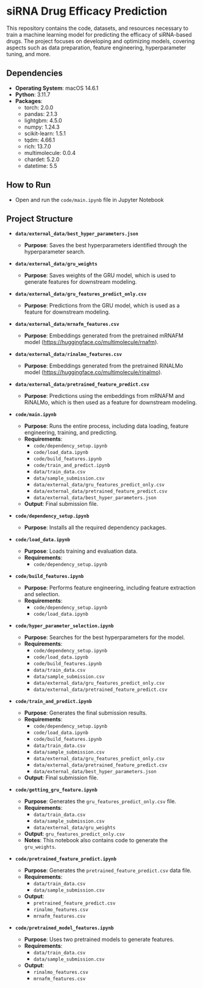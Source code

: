 # siRNA Drug Efficacy Prediction

This repository contains the code, datasets, and resources necessary to train a machine learning model for predicting the efficacy of siRNA-based drugs. The project focuses on developing and optimizing models, covering aspects such as data preparation, feature engineering, hyperparameter tuning, and more.

## Dependencies

- **Operating System**: macOS 14.6.1
- **Python**: 3.11.7
- **Packages**:
  - torch: 2.0.0
  - pandas: 2.1.3
  - lightgbm: 4.5.0
  - numpy: 1.24.3
  - scikit-learn: 1.5.1
  - tqdm: 4.66.1
  - rich: 13.7.0
  - multimolecule: 0.0.4
  - chardet: 5.2.0
  - datetime: 5.5


## How to Run

- Open and run the `code/main.ipynb` file in Jupyter Notebook

## Project Structure

- **`data/external_data/best_hyper_parameters.json`**
  - **Purpose**: Saves the best hyperparameters identified through the hyperparameter search.

- **`data/external_data/gru_weights`**
  - **Purpose**: Saves weights of the GRU model, which is used to generate features for downstream modeling.

- **`data/external_data/gru_features_predict_only.csv`**
  - **Purpose**: Predictions from the GRU model, which is used as a feature for downstream modeling.

- **`data/external_data/mrnafm_features.csv`**
  - **Purpose**: Embeddings generated from the pretrained mRNAFM model (https://huggingface.co/multimolecule/rnafm).

- **`data/external_data/rinalmo_features.csv`**
  - **Purpose**: Embeddings generated from the pretrained RiNALMo model (https://huggingface.co/multimolecule/rinalmo).

- **`data/external_data/pretrained_feature_predict.csv`**
  - **Purpose**: Predictions using the embeddings from mRNAFM and RiNALMo, which is then used as a feature for downstream modeling.

- **`code/main.ipynb`**
  - **Purpose**: Runs the entire process, including data loading, feature engineering, training, and predicting.
  - **Requirements**: 
    - `code/dependency_setup.ipynb`
    - `code/load_data.ipynb`
    - `code/build_features.ipynb`
    - `code/train_and_predict.ipynb`
    - `data/train_data.csv`
    - `data/sample_submission.csv`
    - `data/external_data/gru_features_predict_only.csv`
    - `data/external_data/pretrained_feature_predict.csv`
    - `data/external_data/best_hyper_parameters.json`
  - **Output**: Final submission file.

- **`code/dependency_setup.ipynb`**
  - **Purpose**: Installs all the required dependency packages.

- **`code/load_data.ipynb`**
  - **Purpose**: Loads training and evaluation data.
  - **Requirements**: 
    - `code/dependency_setup.ipynb`

- **`code/build_features.ipynb`**
  - **Purpose**: Performs feature engineering, including feature extraction and selection.
  - **Requirements**: 
    - `code/dependency_setup.ipynb`
    - `code/load_data.ipynb`

- **`code/hyper_parameter_selection.ipynb`**
  - **Purpose**: Searches for the best hyperparameters for the model.
  - **Requirements**: 
    - `code/dependency_setup.ipynb`
    - `code/load_data.ipynb`
    - `code/build_features.ipynb`
    - `data/train_data.csv`
    - `data/sample_submission.csv`
    - `data/external_data/gru_features_predict_only.csv`
    - `data/external_data/pretrained_feature_predict.csv`

- **`code/train_and_predict.ipynb`**
  - **Purpose**: Generates the final submission results.
  - **Requirements**: 
    - `code/dependency_setup.ipynb`
    - `code/load_data.ipynb`
    - `code/build_features.ipynb`
    - `data/train_data.csv`
    - `data/sample_submission.csv`
    - `data/external_data/gru_features_predict_only.csv`
    - `data/external_data/pretrained_feature_predict.csv`
    - `data/external_data/best_hyper_parameters.json`
  - **Output**: Final submission file.

- **`code/getting_gru_feature.ipynb`**
  - **Purpose**: Generates the `gru_features_predict_only.csv` file.
  - **Requirements**:
    - `data/train_data.csv`
    - `data/sample_submission.csv`
    - `data/external_data/gru_weights`
  - **Output**: `gru_features_predict_only.csv`
  - **Notes**: This notebook also contains code to generate the `gru_weights`.

- **`code/pretrained_feature_predict.ipynb`**
  - **Purpose**: Generates the `pretrained_feature_predict.csv` data file.
  - **Requirements**:
    - `data/train_data.csv`
    - `data/sample_submission.csv`
  - **Output**:
    - `pretrained_feature_predict.csv`
    - `rinalmo_features.csv`
    - `mrnafm_features.csv`

- **`code/pretrained_model_features.ipynb`**
  - **Purpose**: Uses two pretrained models to generate features.
  - **Requirements**:
    - `data/train_data.csv`
    - `data/sample_submission.csv`
  - **Output**:
    - `rinalmo_features.csv`
    - `mrnafm_features.csv`